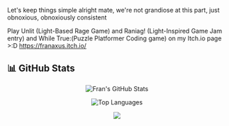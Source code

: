 Let's keep things simple alright mate, we're not grandiose at this part, just obnoxious, obnoxiously consistent  

Play Unlit (Light-Based Rage Game) and Raniag! (Light-Inspired Game Jam entry) and While True:(Puzzle Platformer Coding game) on my Itch.io page >:D https://franaxus.itch.io/  


## 📊 GitHub Stats

<div align="center">

![Fran's GitHub Stats](https://github-readme-stats.vercel.app/api?username=FraN-onLine&show_icons=true&theme=vue-dark&hide_border=true&icon_color=3ddc84&title_color=3ddc84)

![Top Languages](https://github-readme-stats.vercel.app/api/top-langs/?username=FraN-onLine&layout=compact&theme=vue-dark&hide_border=true&title_color=3ddc84)

![](https://komarev.com/ghpvc/?username=FraN-online&style=for-the-badge)

</div>

